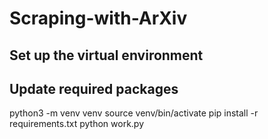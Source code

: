 # Scraping-with-ArXiv

## Set up the virtual environment
## Update required packages

python3 -m venv venv
source venv/bin/activate
pip install -r requirements.txt
python work.py
